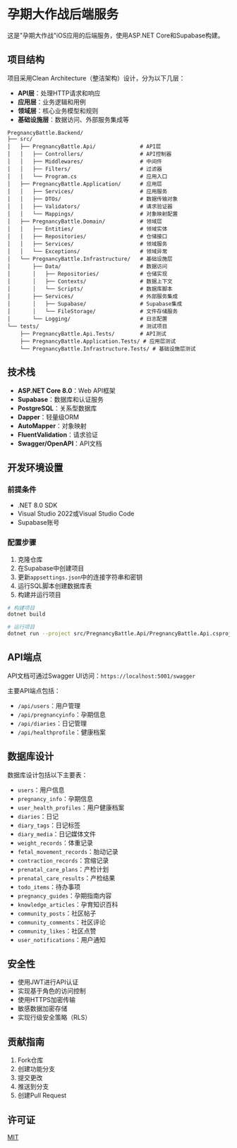 # 孕期大作战后端服务

这是"孕期大作战"iOS应用的后端服务，使用ASP.NET Core和Supabase构建。

## 项目结构

项目采用Clean Architecture（整洁架构）设计，分为以下几层：

- **API层**：处理HTTP请求和响应
- **应用层**：业务逻辑和用例
- **领域层**：核心业务模型和规则
- **基础设施层**：数据访问、外部服务集成等

```
PregnancyBattle.Backend/
├── src/
│   ├── PregnancyBattle.Api/              # API层
│   │   ├── Controllers/                  # API控制器
│   │   ├── Middlewares/                  # 中间件
│   │   ├── Filters/                      # 过滤器
│   │   └── Program.cs                    # 应用入口
│   ├── PregnancyBattle.Application/      # 应用层
│   │   ├── Services/                     # 应用服务
│   │   ├── DTOs/                         # 数据传输对象
│   │   ├── Validators/                   # 请求验证器
│   │   └── Mappings/                     # 对象映射配置
│   ├── PregnancyBattle.Domain/           # 领域层
│   │   ├── Entities/                     # 领域实体
│   │   ├── Repositories/                 # 仓储接口
│   │   ├── Services/                     # 领域服务
│   │   └── Exceptions/                   # 领域异常
│   └── PregnancyBattle.Infrastructure/   # 基础设施层
│       ├── Data/                         # 数据访问
│       │   ├── Repositories/             # 仓储实现
│       │   ├── Contexts/                 # 数据上下文
│       │   └── Scripts/                  # 数据库脚本
│       ├── Services/                     # 外部服务集成
│       │   ├── Supabase/                 # Supabase集成
│       │   └── FileStorage/              # 文件存储服务
│       └── Logging/                      # 日志配置
└── tests/                                # 测试项目
    ├── PregnancyBattle.Api.Tests/        # API测试
    ├── PregnancyBattle.Application.Tests/ # 应用层测试
    └── PregnancyBattle.Infrastructure.Tests/ # 基础设施层测试
```

## 技术栈

- **ASP.NET Core 8.0**：Web API框架
- **Supabase**：数据库和认证服务
- **PostgreSQL**：关系型数据库
- **Dapper**：轻量级ORM
- **AutoMapper**：对象映射
- **FluentValidation**：请求验证
- **Swagger/OpenAPI**：API文档

## 开发环境设置

### 前提条件

- .NET 8.0 SDK
- Visual Studio 2022或Visual Studio Code
- Supabase账号

### 配置步骤

1. 克隆仓库
2. 在Supabase中创建项目
3. 更新`appsettings.json`中的连接字符串和密钥
4. 运行SQL脚本创建数据库表
5. 构建并运行项目

```bash
# 构建项目
dotnet build

# 运行项目
dotnet run --project src/PregnancyBattle.Api/PregnancyBattle.Api.csproj
```

## API端点

API文档可通过Swagger UI访问：`https://localhost:5001/swagger`

主要API端点包括：

- `/api/users`：用户管理
- `/api/pregnancyinfo`：孕期信息
- `/api/diaries`：日记管理
- `/api/healthprofile`：健康档案

## 数据库设计

数据库设计包括以下主要表：

- `users`：用户信息
- `pregnancy_info`：孕期信息
- `user_health_profiles`：用户健康档案
- `diaries`：日记
- `diary_tags`：日记标签
- `diary_media`：日记媒体文件
- `weight_records`：体重记录
- `fetal_movement_records`：胎动记录
- `contraction_records`：宫缩记录
- `prenatal_care_plans`：产检计划
- `prenatal_care_results`：产检结果
- `todo_items`：待办事项
- `pregnancy_guides`：孕期指南内容
- `knowledge_articles`：孕育知识百科
- `community_posts`：社区帖子
- `community_comments`：社区评论
- `community_likes`：社区点赞
- `user_notifications`：用户通知

## 安全性

- 使用JWT进行API认证
- 实现基于角色的访问控制
- 使用HTTPS加密传输
- 敏感数据加密存储
- 实现行级安全策略（RLS）

## 贡献指南

1. Fork仓库
2. 创建功能分支
3. 提交更改
4. 推送到分支
5. 创建Pull Request

## 许可证

[MIT](LICENSE)